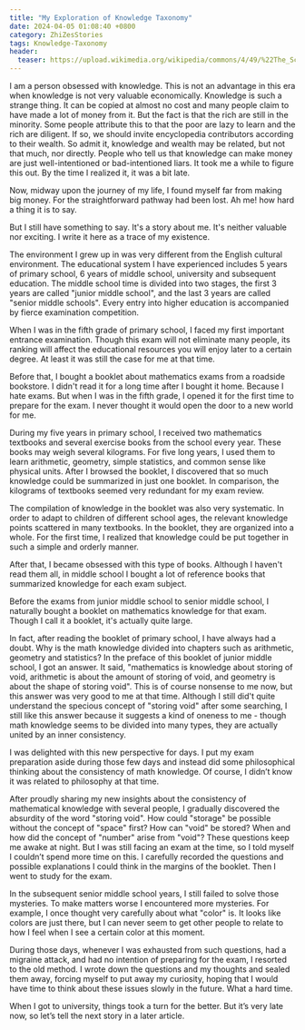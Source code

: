```yaml
---
title: "My Exploration of Knowledge Taxonomy"
date: 2024-04-05 01:08:40 +0800
category: ZhiZesStories
tags: Knowledge-Taxonomy
header:
  teaser: https://upload.wikimedia.org/wikipedia/commons/4/49/%22The_School_of_Athens%22_by_Raffaello_Sanzio_da_Urbino.jpg
---
```


I am a person obsessed with knowledge. This is not an advantage in this era when knowledge is not very valuable economically. Knowledge is such a strange thing. It can be copied at almost no cost and many people claim to have made a lot of money from it. But the fact is that the rich are still in the minority. Some people attribute this to that the poor are lazy to learn and the rich are diligent. If so, we should invite encyclopedia contributors according to their wealth. So admit it, knowledge and wealth may be related, but not that much, nor directly. People who tell us that knowledge can make money are just well-intentioned or bad-intentioned liars. It took me a while to figure this out. By the time I realized it, it was a bit late.

Now, midway upon the journey of my life, I found myself far from making big money. For the straightforward pathway had been lost. Ah me! how hard a thing it is to say.

But I still have something to say. It's a story about me. It's neither valuable nor exciting. I write it here as a trace of my existence.

The environment I grew up in was very different from the English cultural environment. The educational system I have experienced includes 5 years of primary school, 6 years of middle school, university and subsequent education. The middle school time is divided into two stages, the first 3 years are called "junior middle school", and the last 3 years are called "senior middle schools". Every entry into higher education is accompanied by fierce examination competition.

When I was in the fifth grade of primary school, I faced my first important entrance examination. Though this exam will not eliminate many people, its ranking will affect the educational resources you will enjoy later to a certain degree. At least it was still the case for me at that time.

Before that, I bought a booklet about mathematics exams from a roadside bookstore. I didn't read it for a long time after I bought it home. Because I hate exams. But when I was in the fifth grade, I opened it for the first time to prepare for the exam. I never thought it would open the door to a new world for me.

During my five years in primary school, I received two mathematics textbooks and several exercise books from the school every year. These books may weigh several kilograms. For five long years, I used them to learn arithmetic, geometry, simple statistics, and common sense like physical units. After I browsed the booklet, I discovered that so much knowledge could be summarized in just one booklet. In comparison, the kilograms of textbooks seemed very redundant for my exam review.

The compilation of knowledge in the booklet was also very systematic. In order to adapt to children of different school ages, the relevant knowledge points scattered in many textbooks. In the booklet, they are organized into a whole. For the first time, I realized that knowledge could be put together in such a simple and orderly manner.

After that, I became obsessed with this type of books. Although I haven't read them all, in middle school I bought a lot of reference books that summarized knowledge for each exam subject.

Before the exams from junior middle school to senior middle school, I naturally bought a booklet on mathematics knowledge for that exam. Though I call it a booklet, it's actually quite large.

In fact, after reading the booklet of primary school, I have always had a doubt. Why is the math knowledge divided into chapters such as arithmetic, geometry and statistics? In the preface of this booklet of junior middle school, I got an answer. It said, "mathematics is knowledge about storing of void, arithmetic is about the amount of storing of void, and geometry is about the shape of storing void". This is of course nonsense to me now, but this answer was very good to me at that time. Although I still did't quite understand the specious concept of "storing void" after some searching, I still like this answer because it suggests a kind of oneness to me - though math knowledge seems to be divided into many types, they are actually united by an inner consistency.

I was delighted with this new perspective for days. I put my exam preparation aside during those few days and instead did some philosophical thinking about the consistency of math knowledge. Of course, I didn’t know it was related to philosophy at that time.

After proudly sharing my new insights about the consistency of mathematical knowledge with several people, I gradually discovered the absurdity of the word "storing void". How could "storage" be possible without the concept of "space" first? How can "void" be stored? When and how did the concept of "number" arise from "void"? These questions keep me awake at night. But I was still facing an exam at the time, so I told myself I couldn’t spend more time on this. I carefully recorded the questions and possible explanations I could think in the margins of the booklet. Then I went to study for the exam.

In the subsequent senior middle school years, I still failed to solve those mysteries. To make matters worse I encountered more mysteries. For example, I once thought very carefully about what "color" is. It looks like colors are just there, but I can never seem to get other people to relate to how I feel when I see a certain color at this moment.

During those days, whenever I was exhausted from such questions, had a migraine attack, and had no intention of preparing for the exam, I resorted to the old method. I wrote down the questions and my thoughts and sealed them away, forcing myself to put away my curiosity, hoping that I would have time to think about these issues slowly in the future. What a hard time.

When I got to university, things took a turn for the better. But it’s very late now, so let’s tell the next story in a later article.

